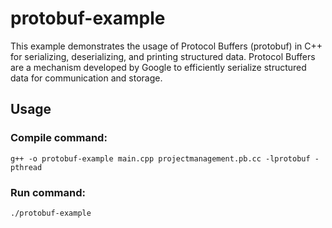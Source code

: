 # protobuf-example
 This example demonstrates the usage of Protocol Buffers (protobuf) in C++ for serializing, deserializing, and printing structured data. Protocol Buffers are a mechanism developed by Google to efficiently serialize structured data for communication and storage.

## Usage
### Compile command:
`g++ -o protobuf-example main.cpp projectmanagement.pb.cc -lprotobuf -pthread`

### Run command:
`./protobuf-example`
